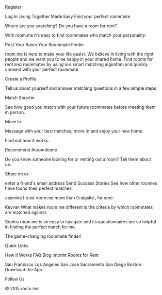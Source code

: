 
 Register

 Log in
Living Together Made Easy
Find your perfect roommate

Where are you searching?
Do you have a room for rent?

With room.me it’s easy to find roommates who match your personality.

Post Your Room
Your Roommate Finder

room.me is here to make your life easier. We believe in living with the right people and we want you to be happy in your shared home. Find rooms for rent and roommates by using our smart matching algorithm and quickly connect with your perfect roommate.


Create a Profile

Tell us about yourself and answer matching questions in a few simple steps.


Match Smarter

See how good you match with your future roommates before meeting them in person.


Move In

Message with your best matches, move in and enjoy your new home.

Find out how it works.

Recommend #roomdotme

Do you know someone looking for or renting out a room? Tell them about us.

Share on
or

enter a friend's email address
 Send
Success Stories
See how other roomies have found their perfect matches

Jasmine
I trust room.me more than Craigslist, for sure.


Keyvan
What makes room.me different is the criteria by which roommates are matched against.


Sophia
room.me is so easy to navigate and its questionnaires are so helpful in finding the perfect match for me.


The game-changing roommate finder!

Quick Links

How It Works
FAQ
Blog
Imprint
Rooms for Rent

San Francisco
Los Angeles
San Jose
Sacramento
San Diego
Boston
Download the App


Follow Us


© 2015 room.me
